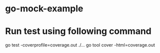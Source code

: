# go-mock-example

# Run test using following command

go test -coverprofile=coverage.out ./... 
go tool cover -html=coverage.out
